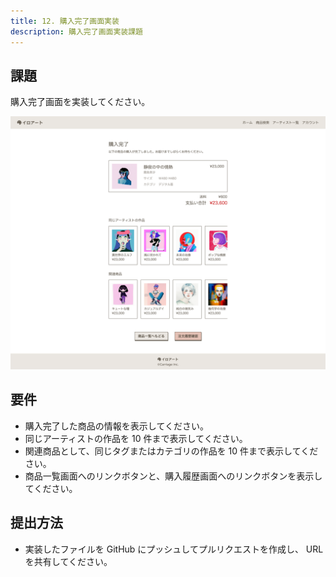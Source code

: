 ```yaml
---
title: 12. 購入完了画面実装
description: 購入完了画面実装課題
---
```


## 課題

購入完了画面を実装してください。

![alt text](../img/purchaseComplete.png)

## 要件

- 購入完了した商品の情報を表示してください。
- 同じアーティストの作品を 10 件まで表示してください。
- 関連商品として、同じタグまたはカテゴリの作品を 10 件まで表示してください。
- 商品一覧画面へのリンクボタンと、購入履歴画面へのリンクボタンを表示してください。

## 提出方法

- 実装したファイルを GitHub にプッシュしてプルリクエストを作成し、 URL を共有してください。
